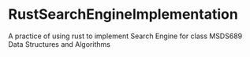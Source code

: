 # RustSearchEngineImplementation
A practice of using rust to implement Search Engine for class MSDS689 Data Structures and Algorithms
